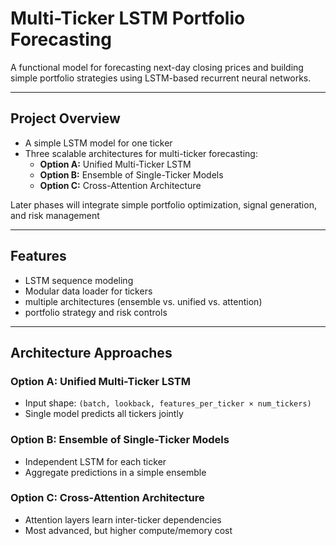 # Multi-Ticker LSTM Portfolio Forecasting

A functional model for forecasting next-day closing prices and building simple portfolio strategies using LSTM-based recurrent neural networks.

---

## Project Overview

- A simple LSTM model for one ticker
- Three scalable architectures for multi-ticker forecasting:
  - **Option A:** Unified Multi-Ticker LSTM
  - **Option B:** Ensemble of Single-Ticker Models
  - **Option C:** Cross-Attention Architecture

Later phases will integrate simple portfolio optimization, signal generation, and risk management

---

## Features

- LSTM sequence modeling
- Modular data loader for tickers
- multiple architectures (ensemble vs. unified vs. attention)
- portfolio strategy and risk controls

---

## Architecture Approaches

### Option A: Unified Multi-Ticker LSTM

- Input shape: `(batch, lookback, features_per_ticker × num_tickers)`
- Single model predicts all tickers jointly

### Option B: Ensemble of Single-Ticker Models

- Independent LSTM for each ticker
- Aggregate predictions in a simple ensemble

### Option C: Cross-Attention Architecture

- Attention layers learn inter-ticker dependencies
- Most advanced, but higher compute/memory cost
